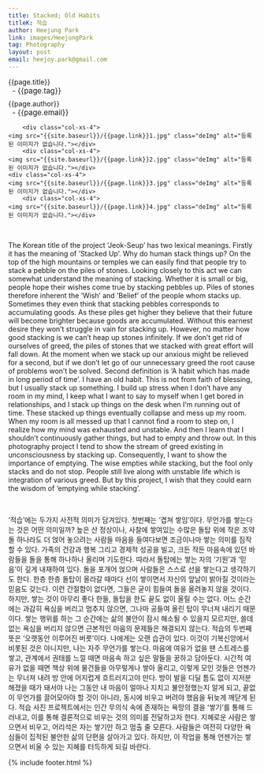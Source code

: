 ```yaml
---
title: Stacked; Old Habits
titleK: 적습
author: Heejung Park
link: images/HeejungPark
tag: Photography
layout: post
email: heejoy.park@gmail.com
---	
```


<div class="container">

<div class="deDep">
{{page.title}}<br>
<p style="font-size:15px; margin:0px; padding:0px 0px 0px 8px; margin:0px 0px 8px 0px;">- {{page.tag}}</p>
{{page.author}}<br>
<p style="font-size:15px; margin:0px; padding:0px 0px 0px 8px;">- {{page.email}}</p>
</div>


<div class="row" class="imgcolor">
	
		<div class="col-xs-4">
	<img src="{{site.baseurl}}/{{page.link}}1.jpg" class="deImg" alt="등록된 이미지가 없습니다."></div>
		<div class="col-xs-4">
	<img src="{{site.baseurl}}/{{page.link}}2.jpg" class="deImg" alt="등록된 이미지가 없습니다."></div>
	<div class="col-xs-4">
	<img src="{{site.baseurl}}/{{page.link}}3.jpg" class="deImg" alt="등록된 이미지가 없습니다."></div>
		<div class="col-xs-4">
	<img src="{{site.baseurl}}/{{page.link}}4.jpg" class="deImg" alt="등록된 이미지가 없습니다."></div>
	
</div>
<br>

<div class="det lato">


The Korean title of the project ’Jeok-Seup’ has two lexical meanings.  Firstly it has the meaning of ’Stacked Up’. Why do human stack things up? On the top of the high mountains or temples we can easily find that people try to stack a pebble on the piles of stones. Looking closely to this act we can somewhat understand the meaning of stacking. Whether it is small or big, people hope their wishes come true by stacking pebbles up. Piles of stones therefore inherent the ‘Wish’ and ‘Belief’ of the people whom stacks up. Sometimes they even think that stacking pebbles corresponds to accumulating goods. As these piles get higher they believe that their future will become brighter because goods are accumulated. Without this earnest desire they won’t struggle in vain for stacking up. However, no matter how good stacking is we can’t heap up stones infinitely. If we don’t get rid of ourselves of greed, the piles of stones that we stacked with great effort will fall down. At the moment when we stack up our anxious might be relieved for a second, but if we don’t let go of our unnecessary greed the root cause of problems won’t be solved. 
Second definition is ‘A habit which has made in long period of time’. I have an old habit. This is not from faith of blessing, but I usually stack up something. I build up stress when I don’t have any room in my mind, I keep what I want to say to myself when I get bored in relationships, and I stack up things on the desk when I’m running out of time. These stacked up things eventually collapse and mess up my room. When my room is all messed up that I cannot find a room to step on, I realize how my mind was exhausted and unstable. And then I learn that I shouldn’t continuously gather things, but had to empty and throw out. In this photography project I tend to show the stream of greed existing in unconsciousness by stacking up. Consequently, I want to show the importance of emptying. The wise empties while stacking, but the fool only stacks and do not stop. People still live along with unstable life which is integration of various greed. But by this project, I wish that they could earn the wisdom of ‘emptying while stacking’.




</div>

<br>

<div class="noto">

‘적습’에는 두가지 사전적 의미가 담겨있다. 첫번째는 ‘겹쳐 쌓임’이다. 무언가를 쌓는다는 것은 어떤 의미일까? 높은 산 정상이나, 사찰에 쌓여있는 수많은 돌탑 위에 작은 조약돌 하나라도 더 얹어 놓으려는 사람들 마음을 들여다보면 조금이나마 쌓는 의미를 짐작할 수 있다. 가족의 건강과 행복 그리고 경제적 성공을 빌고, 크든 작든 마음속에 있던 바람들을 돌을 통해 하나하나 올리며 기도한다. 따라서 돌탑에는 쌓는 자의 ‘기원’과 ‘믿음’이 깊게 내재하여 있다. 돌을 포개어 얹으며 사람들은 스스로 선을 쌓는다고 생각하기도 한다. 한층 한층 돌탑이 올라갈 때마다 선이 쌓이면서 자신의 앞날이 밝아질 것이라는 믿음도 갖는다. 이런 간절함이 없다면, 그들은 굳이 힘들여 돌을 올려놓지 않을 것이다. 하지만, 쌓는 것이 아무리 좋다 한들, 돌탑을 한도 끝도 없이 올릴 수는 없다. 어느 순간에는 과감히 욕심을 버리고 멈추지 않으면, 그나마 공들여 올린 탑이 무너져 내리기 때문이다. 쌓는 행위를 하는 그 순간에는 삶의 불안이 잠시 해소될 수 있을지 모르지만, 쓸데없는 욕심을 버리지 않으면 근본적인 마음의 문제들은 해결되지 않는다.
적습의 두번째 뜻은 ‘오랫동안 이루어진 버릇’이다. 나에게는 오랜 습관이 있다. 이것이 기복신앙에서 비롯된 것은 아니지만, 나는 자주 무언가를 쌓는다. 마음에 여유가 없을 땐 스트레스를 쌓고, 관계에서 권태를 느낄 때면 마음속 하고 싶은 말들을 꿍하고 담아둔다. 시간적 여유가 없을 때면 책상 위에 물건들을 아무렇게나 쌓아 올리고, 이렇게 모인 것들은 언젠가는 무너져 내려 방 안에 어지럽게 흐트러지고야 만다. 방이 발을 디딜 틈도 없이 지저분해졌을 때가 돼서야 나는 그동안 내 마음이 얼마나 지치고 불안정했는지 알게 되고, 끝없이 무언가를 끌어모아야 할 것이 아니라, 동시에 비우고 버려야 했음을 뒤늦게 깨닫게 된다. 적습 사진 프로젝트에서는 인간 무의식 속에 존재하는 욕망의 결을 ‘쌓기’를 통해 드러내고, 이를 통해 결론적으로 비우는 것의 의미를 전달하고자 한다. 지혜로운 사람은 쌓으면서 비우고, 어리석은 자는 쌓기만 하고 멈출 줄 모른다. 사람들은 여전히 다양한 욕심들이 집적된 불안한 삶의 단편을 살아가고 있다. 하지만, 이 작업을 통해 언젠가는 쌓으면서 비울 수 있는 지혜를 터득하게 되길 바란다.


</div>
{% include footer.html %} 